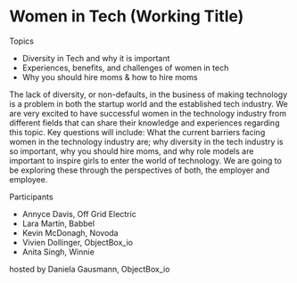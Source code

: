 # Women in Tech (Working Title)

Topics
* Diversity in Tech and why it is important
* Experiences, benefits, and challenges of women in tech
* Why you should hire moms & how to hire moms

The lack of diversity, or non-defaults, in the business of making technology is a
problem in both the startup world and the established tech industry. We are very
excited to have successful women in the technology industry from different fields that
can share their knowledge and experiences regarding this topic. Key questions will
include: What the current barriers facing women in the technology industry are; why
diversity in the tech industry is so important, why you should hire moms, and why
role models are important to inspire girls to enter the world of technology. We are
going to be exploring these through the perspectives of both, the employer and
employee.

Participants
* Annyce Davis, Off Grid Electric
* Lara Martín, Babbel 
* Kevin McDonagh, Novoda
* Vivien Dollinger, ObjectBox_io
* Anita Singh, Winnie

hosted by Daniela Gausmann, ObjectBox_io

